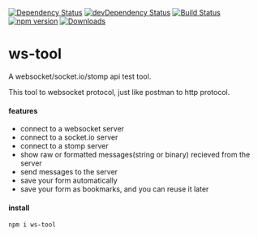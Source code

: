 [![Dependency Status](https://david-dm.org/plantain-00/ws-tool.svg)](https://david-dm.org/plantain-00/ws-tool)
[![devDependency Status](https://david-dm.org/plantain-00/ws-tool/dev-status.svg)](https://david-dm.org/plantain-00/ws-tool#info=devDependencies)
[![Build Status](https://travis-ci.org/plantain-00/ws-tool.svg?branch=master)](https://travis-ci.org/plantain-00/ws-tool)
[![npm version](https://badge.fury.io/js/ws-tool.svg)](https://badge.fury.io/js/ws-tool)
[![Downloads](https://img.shields.io/npm/dm/ws-tool.svg)](https://www.npmjs.com/package/ws-tool)

# ws-tool

A websocket/socket.io/stomp api test tool.

This tool to websocket protocol, just like postman to http protocol.

#### features

+ connect to a websocket server
+ connect to a socket.io server
+ connect to a stomp server
+ show raw or formatted messages(string or binary) recieved from the server
+ send messages to the server
+ save your form automatically
+ save your form as bookmarks, and you can reuse it later

#### install

`npm i ws-tool`
